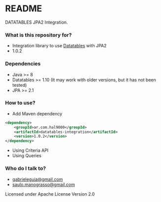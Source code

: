 # README #

DATATABLES JPA2 Integration.

### What is this repository for? ###

* Integration library to use [Datatables](https://www.datatables.net) with JPA2
* 1.0.2

### Dependencies
 * Java >= 8
 * Datatables >= 1.10 (It may work with older versions, but it has not been tested)
 * JPA >= 2.1

### How to use? ###
 * Add Maven dependency

``` xml
<dependency>
    <groupId>ar.com.hal9000</groupId>
    <artifactId>datatables-integration</artifactId>
    <version>1.0.2</version>
</dependency>
```

* Using Criteria API
* Using Queries


### Who do I talk to? ###

* gabrieleguia@gmail.com
* saulo.manograsso@gmail.com

Licensed under Apache License Version 2.0
